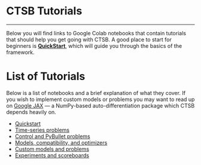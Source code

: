 # CTSB Tutorials
****************

Below you will find links to Google Colab notebooks that contain tutorials that should help you get going with CTSB. A good place to start for beginners is [**QuickStart**](https://colab.research.google.com/github/johnhallman/ctsb/blob/master/tutorials/notebooks/QuickStart.ipynb), which will guide you through the basics of the framework.


List of Tutorials
=================

Below is a list of notebooks and a brief explanation of what they cover. If you wish to implement custom models or problems you may want to read up on [Google JAX](https://github.com/google/jax) — a NumPy-based auto-differentiation package which CTSB depends heavily on.

- [Quickstart](https://colab.research.google.com/github/johnhallman/ctsb/blob/master/tutorials/notebooks/QuickStart.ipynb)
- [Time-series problems](www.google.com)
- [Control and PyBullet problems](www.google.com)
- [Models, compatibility, and optimizers](www.google.com)
- [Custom models and problems](www.google.com)
- [Experiments and scoreboards](www.google.com)

